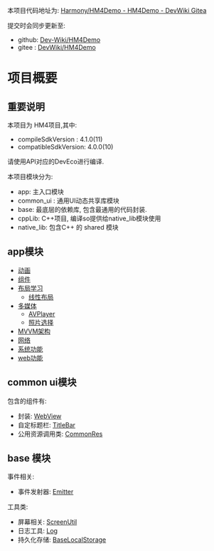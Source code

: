 本项目代码地址为: [Harmony/HM4Demo - HM4Demo - DevWiki Gitea](https://git.devwiki.net/Harmony/HM4Demo)

提交时会同步更新至:
- github: [Dev-Wiki/HM4Demo](https://github.com/Dev-Wiki/HM4Demo)
- gitee : [DevWiki/HM4Demo](https://gitee.com/devwiki/HM4Demo)

# 项目概要

## 重要说明

本项目为 HM4项目,其中:
- compileSdkVersion : 4.1.0(11)
- compatibleSdkVersion: 4.0.0(10)

请使用API对应的DevEco进行编译.

本项目模块分为:
- app: 主入口模块
- common_ui : 通用UI动态共享库模块
- base: 最底层的依赖库, 包含最通用的代码封装.
- cppLib: C++项目, 编译so提供给native_lib模块使用
- native_lib: 包含C++ 的 shared 模块


## app模块

- [动画](app/src/main/ets/pages/animation)
- [组件](app/src/main/ets/pages/component)
- [布局学习](app/src/main/ets/pages/layout)
  - [线性布局](app/src/main/ets/pages/layout/LinearLayoutPage.ets)
- [多媒体](app/src/main/ets/pages/media)
  - [AVPlayer](app/src/main/ets/pages/media/AVPlayerPage.ets)
  - [照片选择](app/src/main/ets/pages/media/PhotoPage.ets)
- [MVVM架构](app/src/main/ets/pages/mvvm/HomePage.ets)
- [网络](app/src/main/ets/pages/net)
- [系统功能](app/src/main/ets/pages/system)
- [web功能](app/src/main/ets/pages/web)




## common ui模块

包含的组件有:

- 封装: [WebView](common_ui/src/main/ets/component/web/WebView.ets)
- 自定标题栏: [TitleBar](common_ui/src/main/ets/component/TitleBar.ets)
- 公用资源调用类: [CommonRes](common_ui/src/main/ets/utils/CommonRes.ets)



## base 模块

事件相关:
- 事件发射器: [Emitter](base/src/main/ets/event/Emitter.ets)

工具类:
- 屏幕相关: [ScreenUtil](base/src/main/ets/utils/ScreenUtil.ets)
- 日志工具: [Log](base/src/main/ets/utils/Log.ets)
- 持久化存储: [BaseLocalStorage](base/src/main/ets/utils/BaseLocalStorage.ets)